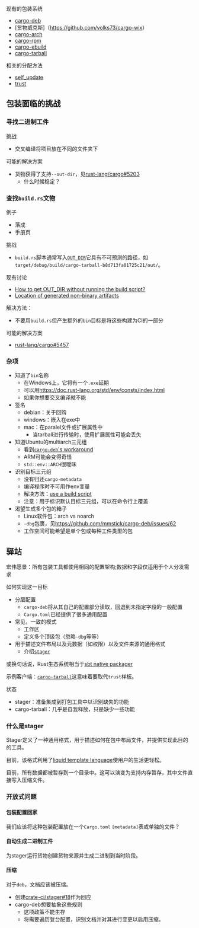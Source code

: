 现有的包装系统

-   [cargo-deb](https://github.com/mmstick/cargo-deb)
-   \[货物威克斯]（<https://github.com/volks73/cargo-wix>）
-   [cargo-arch](https://crates.io/crates/cargo-arch)
-   [cargo-rpm](https://github.com/iqlusion-io/crates/tree/master/cargo-rpm)
-   [cargo-ebuild](https://github.com/cardoe/cargo-ebuild)
-   [cargo-tarball](https://github.com/crate-ci/cargo-tarball)

相关的分配方法

-   [self_update](https://github.com/jaemk/self_update)
-   [trust](https://github.com/japaric/trust/)

## 包装面临的挑战

### 寻找二进制工件

挑战

-   交叉编译将项目放在不同的文件夹下

可能的解决方案

-   货物获得了支持`--out-dir`，见[rust-lang/cargo#5203](https://github.com/rust-lang/cargo/pull/5203)
    -   什么时候稳定？

### 查找`build.rs`文物

例子

-   落成
-   手册页

挑战

-   `build.rs`脚本通常写入[`OUT_DIR`](https://doc.rust-lang.org/cargo/reference/environment-variables.html#environment-variables-cargo-sets-for-build-scripts)它具有不可预测的路径，如`target/debug/build/cargo-tarball-b8d713fa01725c21/out/`。

现有讨论

-   [How to get OUT_DIR without running the build script?](https://users.rust-lang.org/t/how-to-get-out-dir-without-running-the-build-script/17239/3)
-   [Location of generated non-binary artifacts](https://internals.rust-lang.org/t/location-of-generated-non-binary-artifacts/7430)

解决方法：

-   不要用`build.rs`但产生额外的`bin`目标是将这些构建为CI的一部分

可能的解决方案

-   [rust-lang/cargo#5457](https://github.com/rust-lang/cargo/issues/5457)

### 杂项

-   知道了`bin`名称
    -   在Windows上，它将有一个`.exe`延期
    -   可以用<https://doc.rust-lang.org/std/env/consts/index.html>
    -   如果你想要交叉编译就不能
-   签名
    -   debian：关于回购
    -   windows：嵌入在exe中
    -   mac：在paralel文件或扩展属性中
        -   当tarball进行传输时，使用扩展属性可能会丢失
-   知道Ubuntu的multiarch三元组
    -   看到[`cargo-deb`'s workaround](https://github.com/mmstick/cargo-deb/blob/master/src/manifest.rs#L697)
    -   ARM可能会变得奇怪
    -   `std::env::ARCH`很暧昧
-   识别目标三元组
    -   没有归还`cargo-metadata`
    -   编译程序时不可用作env变量
    -   解决方法：[use a build script](https://github.com/mmstick/cargo-deb/blob/master/build.rs)
    -   注意：用于标识默认目标三元组，可以在命令行上覆盖
-   渴望生成多个包的箱子
    -   Linux软件包：arch vs noarch
    -   `-dbg`包裹，见<https://github.com/mmstick/cargo-deb/issues/62>
    -   工作空间可能希望是单个包或每种工件类型的包

## 驿站

宏伟愿景：所有包装工具都使用相同的配置架构;数据和字段仅适用于个人分发需求

如何实现这一目标

-   分层配置
    -   `cargo-deb`将从其自己的配置部分读取，回退到未指定字段的一般配置
    -   `Cargo.toml`已经提供了很多通用配置
-   常见，一致的模式
    -   工作区
    -   定义多个顶级包（忽略`-dbg`等等）
-   用于描述文件布局以及元数据（如权限）以及文件来源的通用格式
    -   介绍[`stager`](https://github.com/crate-ci/stager)

或换句话说，Rust生态系统相当于[sbt native packager](https://sbt-native-packager.readthedocs.io/en/stable/)

示例客户端：[`cargo-tarball`](https://github.com/crate-ci/cargo-tarball)这意味着要取代`trust`样板。

状态

-   stager：准备集成到打包工具中以识别缺失的功能
-   cargo-tarball：几乎是自我释放，只是缺少一些功能

### 什么是stager

Stager定义了一种通用格式，用于描述如何在包中布局文件，并提供实现此目的的工具。

目前，该格式利用了[liquid template
language](https://shopify.github.io/liquid/)使用户的生活更轻松。

目前，所有数据都被暂存到一个目录中。这可以演变为支持内存暂存，其中文件直接写入压缩文件。

### 开放式问题

#### 包装配置回家

我们应该将这种包装配置放在一个`Cargo.toml` `[metadata]`表或单独的文件？

#### 自动生成二进制工件

为stager运行货物创建货物来源并生成二进制到当时阶段。

#### 压缩

对于`deb`，文档应该被压缩。

-   创建[crate-ci/stager#18](https://github.com/crate-ci/stager/issues/18)作为回应
-   cargo-deb想要抽象这些规则
    -   这项政策不能生存
    -   将需要遍历登台配置，识别文档并对其进行变更以启用压缩。

